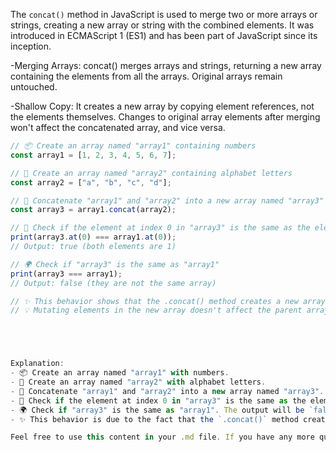 The `concat()` method in JavaScript is used to merge two or more arrays or strings, creating a new array or string with the combined elements. It was introduced in ECMAScript 1 (ES1) and has been part of JavaScript since its inception.

-Merging Arrays: concat() merges arrays and strings, returning a new array containing the elements from all the arrays. Original arrays remain untouched.

-Shallow Copy: It creates a new array by copying element references, not the elements themselves. Changes to original array elements after merging won't affect the concatenated array, and vice versa.


```javascript
// 📦 Create an array named "array1" containing numbers
const array1 = [1, 2, 3, 4, 5, 6, 7];

// 🎨 Create an array named "array2" containing alphabet letters
const array2 = ["a", "b", "c", "d"];

// 🧩 Concatenate "array1" and "array2" into a new array named "array3"
const array3 = array1.concat(array2);

// 🎯 Check if the element at index 0 in "array3" is the same as the element at index 0 in "array1"
print(array3.at(0) === array1.at(0));
// Output: true (both elements are 1)

// 🌍 Check if "array3" is the same as "array1"
print(array3 === array1);
// Output: false (they are not the same array)

// ✨ This behavior shows that the .concat() method creates a new array with references to the original elements.
// 💡 Mutating elements in the new array doesn't affect the parent arrays or vice-versa 





Explanation:
- 📦 Create an array named "array1" with numbers.
- 🎨 Create an array named "array2" with alphabet letters.
- 🧩 Concatenate "array1" and "array2" into a new array named "array3".
- 🎯 Check if the element at index 0 in "array3" is the same as the element at index 0 in "array1". The output will be `true` since both elements are 1.
- 🌍 Check if "array3" is the same as "array1". The output will be `false` since they are not the same array.
- ✨ This behavior is due to the fact that the `.concat()` method creates a new array with references to the original elements. Mutating elements in the new array doesn't affect the parent arrays.

Feel free to use this content in your .md file. If you have any more questions or need further assistance, feel free to ask!

